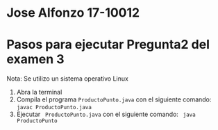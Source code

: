 # Jose Alfonzo 17-10012
# Pasos para ejecutar Pregunta2 del examen 3

Nota: Se utilizo un sistema operativo Linux 

1) Abra la terminal
2) Compila el programa ```ProductoPunto.java``` con el siguiente comando:
``` javac ProductoPunto.java ```
3) Ejecutar ``` ProductoPunto.java``` con el siguiente comando:
``` java ProductoPunto```


